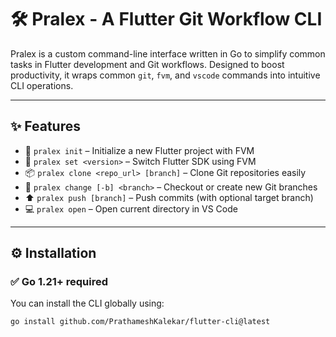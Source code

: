 # 🛠️ Pralex - A Flutter Git Workflow CLI

Pralex is a custom command-line interface written in Go to simplify common tasks in Flutter development and Git workflows. Designed to boost productivity, it wraps common `git`, `fvm`, and `vscode` commands into intuitive CLI operations.

---

## ✨ Features

- 🚀 `pralex init` – Initialize a new Flutter project with FVM
- 🔁 `pralex set <version>` – Switch Flutter SDK using FVM
- 📦 `pralex clone <repo_url> [branch]` – Clone Git repositories easily
- 🔀 `pralex change [-b] <branch>` – Checkout or create new Git branches
- ⬆️ `pralex push [branch]` – Push commits (with optional target branch)
- 💻 `pralex open` – Open current directory in VS Code

---

## ⚙️ Installation

### ✅ Go 1.21+ required

You can install the CLI globally using:

```bash
go install github.com/PrathameshKalekar/flutter-cli@latest
